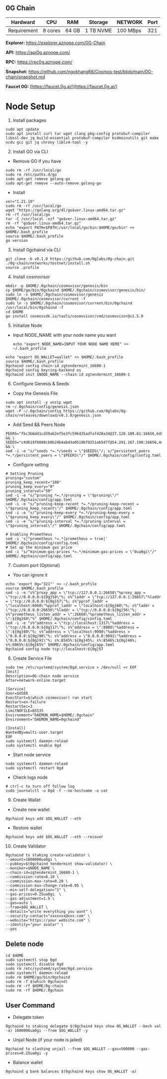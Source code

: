 ## 0G Chain
|     Hardward    |   CPU   |  RAM  |  Storage  |  NETWORK | Port |
|-----------------|---------|-------|-----------|----------|------|
|    Requirement  | 8 cores | 64 GB | 1 TB NVME | 100 MBps |  321 |


**Explorer:** https://explorer.aznope.com/0G-Chain

**API:** https://api0g.aznope.com/

**RPC:** https://rpc0g.aznope.com/

**Snapshot:** https://github.com/ngokhang66/Cosmos-test/blob/main/0G-chain/snapshot.md

**Faucet 0G:** [https://faucet.0g.ai/](https://faucet.0g.ai/)

# Node Setup
1. Install packages 
```
sudo apt update
sudo apt install curl tar wget clang pkg-config protobuf-compiler libssl-dev jq build-essential protobuf-compiler bsdmainutils git make ncdu gcc git jq chrony liblz4-tool -y
```
2. Install GO via CLI
- Remove GO if you have
```
sudo rm -rf /usr/local/go
sudo rm /etc/paths.d/go
sudo apt-get remove golang-go
sudo apt-get remove --auto-remove golang-go
```
- Install
```
ver="1.21.10"
sudo rm -rf /usr/local/go
wget "https://golang.org/dl/go$ver.linux-amd64.tar.gz" 
rm -rf /usr/local/go
tar -C /usr/local -xzf "go$ver.linux-amd64.tar.gz"
rm -rf "go$ver.linux-amd64.tar.gz"
echo "export PATH=$PATH:/usr/local/go/bin:$HOME/go/bin" >> $HOME/.bash_profile 
source $HOME/.bash_profile
go version
```
3. Install 0gchaind via CLI
```
git clone -b v0.1.0 https://github.com/0glabs/0g-chain.git
./0g-chain/networks/testnet/install.sh
source .profile
```
4. Install cosmovisor
```
mkdir -p $HOME/.0gchain/cosmovisor/genesis/bin
cp $HOME/go/bin/0gchaind $HOME/.0gchain/cosmovisor/genesis/bin/
sudo ln -s $HOME/.0gchain/cosmovisor/genesis $HOME/.0gchain/cosmovisor/current -f
sudo ln -s $HOME/.0gchain/cosmovisor/current/bin/0gchaind /usr/local/bin/0gchaind -f
cd $HOME
go install cosmossdk.io/tools/cosmovisor/cmd/cosmovisor@v1.5.0
```
5. Initialize Node
- Input NODE_NAME with your node name you want
  ```
  echo "export NODE_NAME=INPUT YOUR NODE NAME HERE" >> ~/.bash_profile
  ```
```
echo "export OG_WALLET=wallet" >> $HOME/.bash_profile
source $HOME/.bash_profile
0gchaind config chain-id zgtendermint_16600-1
0gchaind config keyring-backend os
0gchaind init $NODE_NAME --chain-id zgtendermint_16600-1

```
6. Configure Genesis & Seeds
- Copy the Genesis File
```
sudo apt install -y unzip wget
rm ~/.0gchain/config/genesis.json
wget -P ~/.0gchain/config https://github.com/0glabs/0g-chain/releases/download/v0.1.0/genesis.json
```
- Add Seed && Peers Node
```
PEERS="fbc3b6d41cd39a62ef5e3fc596435adfaf428a34@37.120.189.81:16656,645531eb02b275a59cc3b1af99e541852849f695@84.247.139.25:16656,d00273ac6a2470cd4e48008d9af4d2521b134394@62.169.29.136:26656,f5a7d34355f6d89b7ece583131c6b1f79ac5485e@218.102.97.67:25856,a3e6c6214805c1c068882f1981855c7a9f5926ea@213.168.249.202:26656,da1f4985ce3df05fd085460485adefa93592a54c@172.232.33.25:26656,91f079ccd2e0edf42e0fa57183ac92c22c525658@14.245.25.144:14256,9d09d391b2cf706a597d03fe8bb6700fe5cac53d@65.108.198.183:18456,5a202fb905f20f96d8ff0726f0c0756d17cf23d8@43.248.98.100:26656,74775d65b6ab427c685efcaa8190912d3a60e562@123.19.45.21:12656,f2693dd86766b5bf8fd6ab87e2e970d564d20aff@54.193.250.204:26656,9d7564df34efa146a94c073e5bf3f5e11f947b75@155.133.22.230:26656,e179d05dc792d9b902be3baa7a31a07a92afbcf0@118.142.83.5:26656,c4b9c3a7f3651af729d73b150e714ee91e7585c1@14.176.200.133:26656,f64f0fb500c62bffa33d60450d30792ee4b5fbd0@167.86.119.168:26656,d4085fd93ab77576f2acdb25d2d817061db5afe6@62.169.19.156:26656,2b8ee12f4f94ebc337af94dbec07de6f029a24e6@94.16.31.161:26656,0f5022e4265184052a5468379687625a81fd255e@154.12.253.116:26656,3859828e1099214de14dae91d1f7decf2374eeb4@47.236.170.254:26656,23b0a0624699f85062ddebf910583f70a5b9e86b@14.167.152.116:14256,b8f8ed478f2794629fdb5cf0c01edaed80f00f84@168.119.64.172:26656,5d81d59e81356a33e6ccccaa3d419ff73244697e@107.173.18.103:26656,c4d619f6088cb0b24b4ab43a0510bf9251ab5d7f@54.241.167.190:26656,a83f5d07a8a64827851c9f1d0c21c900b9309608@188.166.181.110:26656,19943cbe46cdb9eb37cb06c0067ce63154eee6ea@213.199.52.155:26656,a6ff8a651dd0a0e66dbfb2174ccadcbbcf567b29@66.94.122.224:26656,f3c912cf5653e51ee94aaad0589a3d176d31a19d@157.90.0.102:31656,141dbd90d5c3411c9ba72ba03704ccdb70875b01@65.109.147.58:36656,cd529839591e13f5ed69e9a029c5d7d96de170fe@46.4.55.46:34656,a8d7c5a051c4649ba7e267c94e48a7c64a00f0eb@65.108.127.146:26656" && \
SEEDS="c4d619f6088cb0b24b4ab43a0510bf9251ab5d7f@54.241.167.190:26656,44d11d4ba92a01b520923f51632d2450984d5886@54.176.175.48:26656,f2693dd86766b5bf8fd6ab87e2e970d564d20aff@54.193.250.204:26656,f878d40c538c8c23653a5b70f615f8dccec6fb9f@54.215.187.94:26656" && \
sed -i -e "s/^seeds *=.*/seeds = \"$SEEDS\"/; s/^persistent_peers *=.*/persistent_peers = \"$PEERS\"/" $HOME/.0gchain/config/config.toml
```
- Configure setting
```
# Setting Pruning 
pruning="custom"
pruning_keep_recent="100"
pruning_keep_every="0"
pruning_interval="50"
sed -i -e "s/^pruning *=.*/pruning = \"$pruning\"/" $HOME/.0gchain/config/app.toml
sed -i -e "s/^pruning-keep-recent *=.*/pruning-keep-recent = \"$pruning_keep_recent\"/" $HOME/.0gchain/config/app.toml
sed -i -e "s/^pruning-keep-every *=.*/pruning-keep-every = \"$pruning_keep_every\"/" $HOME/.0gchain/config/app.toml
sed -i -e "s/^pruning-interval *=.*/pruning-interval = \"$pruning_interval\"/" $HOME/.0gchain/config/app.toml
```
```
# Enabling Prometheus
sed -i 's|^prometheus *=.*|prometheus = true|' $HOME/.0gchain/config/config.toml
# Set up the minimum gas price
sed -i "s/^minimum-gas-prices *=.*/minimum-gas-prices = \"0ua0gi\"/" $HOME/.0gchain/config/app.toml
```
7. Custom port (Optional)
- You can ignore it
```
echo 'export 0g="321"' >> ~/.bash_profile
source $HOME/.bash_profile
sed -i -e "s%^proxy_app = \"tcp://127.0.0.1:26658\"%proxy_app = \"tcp://0.0.0.0:${0g}58\"%; s%^laddr = \"tcp://127.0.0.1:26657\"%laddr = \"tcp://0.0.0.0:${0g}57\"%; s%^pprof_laddr = \"localhost:6060\"%pprof_laddr = \"localhost:${0g}60\"%; s%^laddr = \"tcp://0.0.0.0:26656\"%laddr = \"tcp://0.0.0.0:${0g}56\"%; s%^prometheus_listen_addr = \":26660\"%prometheus_listen_addr = \":${0g}60\"%" $HOME/.0gchain/config/config.toml
sed -i -e "s%^address = \"tcp://localhost:1317\"%address = \"tcp://0.0.0.0:${0g}17\"%; s%^address = \":8080\"%address = \":${0g}80\"%; s%^address = \"localhost:9090\"%address = \"0.0.0.0:${0g}90\"%; s%^address = \"0.0.0.0:9091\"%address = \"0.0.0.0:${0g}91\"%; s%:8545%:${0g}45%; s%:8546%:${0g}46%; s%:6065%:${0g}65%" $HOME/.0gchain/config/app.toml
0gchaind config node tcp://localhost:${0g}57
```
8. Create Service File
```
sudo tee /etc/systemd/system/0gd.service > /dev/null << EOF
[Unit]
Description=0G-chain node service
After=network-online.target
 
[Service]
User=$USER
ExecStart=$(which cosmovisor) run start
Restart=on-failure
RestartSec=3
LimitNOFILE=65535
Environment="DAEMON_HOME=$HOME/.0gchain"
Environment="DAEMON_NAME=0gchaind"
 
[Install]
WantedBy=multi-user.target
EOF
sudo systemctl daemon-reload
sudo systemctl enable 0gd
```
- Start node service
```
sudo systemctl daemon-reload
sudo systemctl restart 0gd
```
- Check logs node
```
# ctrl-c to turn off follow log
sudo journalctl -u 0gd -f --no-hostname -o cat
```
9. Create Wallet
- Create new wallet
```
0gchaind keys add $OG_WALLET --eth
```
- Restore wallet
```
0gchaind keys add $OG_WALLET --eth --recover
```
10. Create Validator
```
0gchaind tx staking create-validator \
--amount=1000000ua0gi \
--pubkey=$(0gchaind tendermint show-validator) \
--moniker=$NODE_NAME \
--chain-id=zgtendermint_16600-1 \
--commission-rate=0.10 \
--commission-max-rate=0.20 \
--commission-max-change-rate=0.05 \
--min-self-delegation="1" \
--gas-prices=0.25ua0gi  \
--gas-adjustment=1.5 \
--gas=auto \
--from=$OG_WALLET \
--details="write everything you want" \
--security-contact="xxxxxxx@xxx.com" \
--website="https://your website.com" \
--identity="your avatar" \
--yes
```
## Delete node
```
cd $HOME
sudo systemctl stop 0gd
sudo systemctl disable 0gd
sudo rm /etc/systemd/system/0gd.service
sudo systemctl daemon-reload
sudo rm $HOME/go/bin/0gchaind
sudo rm -f $(which 0gchaind)
sudo rm -rf $HOME/0g-chain
sudo rm -rf $HOME/.0gchain
```
## User Command
- Delegate token
```
0gchaind tx staking delegate $(0gchaind keys show OG_WALLET --bech val -a) 1000000ua0gi --from $OG_WALLET -y
```
- Unjail Node (if your node is jailed)
```
0gchaind tx slashing unjail --from $OG_WALLET --gas=500000 --gas-prices=0.25ua0gi -y
```
- Balance wallet
```
0gchaind q bank balances $(0gchaind keys show OG_WALLET -a)
```
